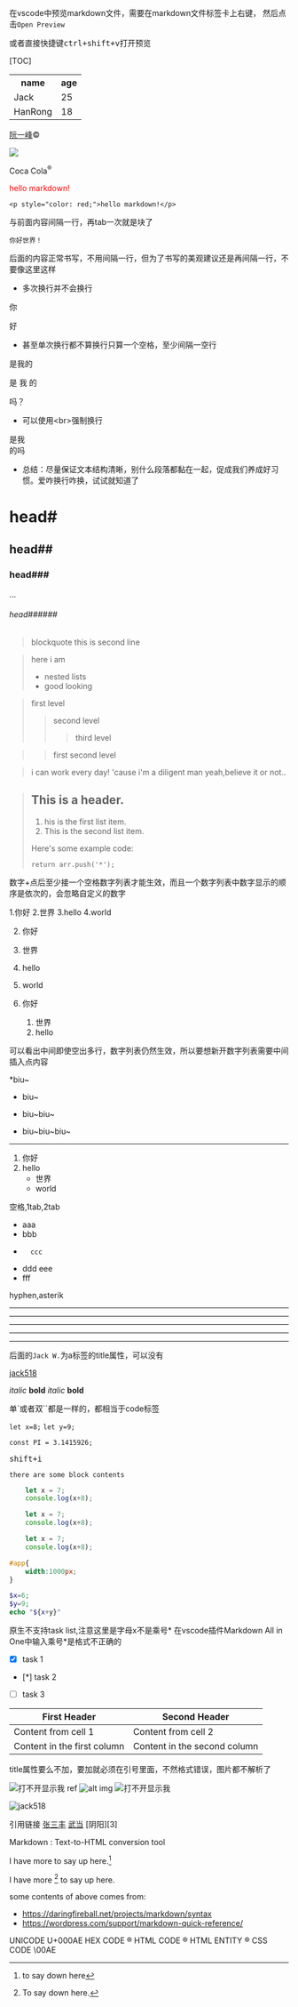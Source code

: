 在vscode中预览markdown文件，需要在markdown文件标签卡上右键，
然后点击`Open Preview`

或者直接快捷键<kbd>ctrl+shift+v</kbd>打开预览

[TOC]


<table>
    <tr>
        <th>name</th>
        <th>age</th>
    </tr>
        <tr>
        <td>Jack</td>
        <td>25</td>
    </tr>
    <tr>
        <td>HanRong</td>
        <td>18</td>
    </tr>
</table>

<a href='https://www.ruanyifeng.com/blog/'>阮一峰</a>&copy;

<img src='https://www.ruanyifeng.com/blog/images/person2_s.jpg'>


Coca Cola<sup>&reg;</sup>

<p style="color: red;">hello markdown!</p>
    
    <p style="color: red;">hello markdown!</p>

与前面内容间隔一行，再tab一次就是块了

    你好世界！
后面的内容正常书写，不用间隔一行，但为了书写的美观建议还是再间隔一行，不要像这里这样



- 多次换行并不会换行

你


好
- 甚至单次换行都不算换行只算一个空格，至少间隔一空行

是我的

是
我
的

吗？

- 可以使用\<br>强制换行

是我<br>的吗
- 总结：尽量保证文本结构清晰，别什么段落都黏在一起，促成我们养成好习惯。爱咋换行咋换，试试就知道了


# head#
## head##
### head###
...
###### head######


> blockquote
this is second line

> here i am
> - nested lists
> - good looking

>first level
>>second level
>>>third level

>>first second level

>i can work every day!
>'cause i'm a diligent man
>yeah,believe it or not..

> ## This is a header.
> 
> 1. his is the first list item.
> 2. This is the second list item.
> 
> Here's some example code:
> 
>     return arr.push('*');

数字+点后至少接一个空格数字列表才能生效，而且一个数字列表中数字显示的顺序是依次的，会忽略自定义的数字

1.你好
2.世界
3.hello
4.world

2. 你好
2. 世界
7. hello
9. world



1. 你好
    1. 世界
    2. hello

可以看出中间即使空出多行，数字列表仍然生效，所以要想新开数字列表需要中间插入点内容


*biu~
* biu~
+ biu~biu~
- biu~biu~biu~

<hr>

1. 你好
2. hello
    - 世界
    - world

空格,1tab,2tab

- aaa
-   bbb
-       ccc
- ddd
eee
- fff


hyphen,asterik

---
-----
*****
_____
<hr>

后面的`Jack W.`为a标签的title属性，可以没有

[jack518](http://jack518.com 'Jack W.')


*italic*
**bold**
_italic_
__bold__

单\`或者双\`\`都是一样的，都相当于code标签

`let x=8;`
``let y=9;``

<code>const PI = 3.1415926;</code>

<kbd>shift+i</kbd>

```
there are some block contents
```

```javascript
    let x = 7;
    console.log(x+8);
```
```js
    let x = 7;
    console.log(x+8);
```
~~~js
    let x = 7;
    console.log(x+8);
~~~
~~~css
#app{
    width:1000px;
}
~~~
```php
$x=6;
$y=9;
echo "${x+y}"
```

原生不支持task list,注意这里是字母x不是乘号*
在vscode插件Markdown All in One中输入乘号*是格式不正确的

- [x] task 1
- [*] task 2
- [ ] task 3



First Header | Second Header
------------ | -------------
Content from cell 1 | Content from cell 2
Content in the first column | Content in the second column

title属性要么不加，要加就必须在引号里面，不然格式错误，图片都不解析了

![打不开显示我](https://static.adidas.com.cn/images/logo-new.png 'adidas')
ref
![alt][i1]
img
<img src="https://static.adidas.com.cn/images/logo-new.png" alt="打不开显示我" title="adidas">

![jack518](/home/jack518/Pictures/jack518.png)

引用链接
[张三丰][1]
[武当][2]
[阴阳][3]


[1]:jack518.com 'this is 张三丰'
[2]:wudang.com

[i1]:https://static.adidas.com.cn/images/logo-new.png



Markdown
:  Text-to-HTML conversion tool

I have more  to say up here.[^22]
[^22]: to say down here

	
I have more [^1] to say up here.

[^1]: To say down here.

some contents of above comes from:
- https://daringfireball.net/projects/markdown/syntax
- https://wordpress.com/support/markdown-quick-reference/





UNICODE     U+000AE
HEX CODE    &#xae;
HTML CODE   &#174;
HTML ENTITY &reg;
CSS CODE    \00AE